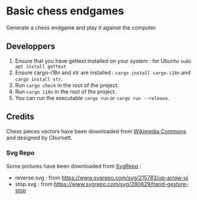# Basic chess endgames

Generate a chess endgame and play it against the computer.

## Developpers

1. Ensure that you have gettext installed on your system : for Ubuntu `sudo apt install gettext`
2. Ensure cargo-i18n and xtr are installed : `cargo install cargo-i18n` and `cargo install xtr`.
3. Run `cargo check` in the root of the project.
4. Run `cargo i18n` in the root of the project.
5. You can run the executable `cargo run` or `cargo run --release`.

## Credits

Chess pieces vectors have been downloaded from [Wikimedia Commons](https://commons.wikimedia.org/wiki/Category:SVG_chess_pieces) and designed by Cburnett.

### Svg Repo

Some pictures have been downloaded from [SvgRepo](https://www.svgrepo.com) :
* reverse.svg : from https://www.svgrepo.com/svg/215783/up-arrow-ui
* stop.svg : from https://www.svgrepo.com/svg/280629/hand-gesture-stop
